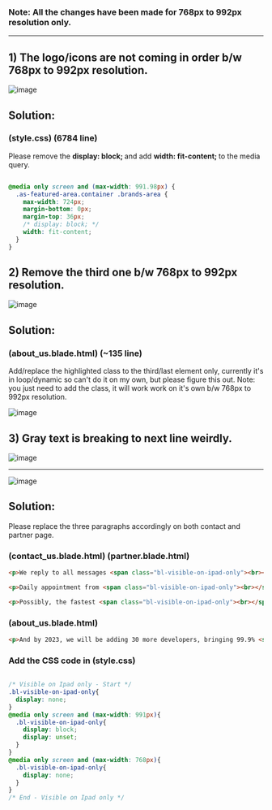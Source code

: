 ### Note: All the changes have been made for 768px to 992px resolution only.

<hr>

## 1) The logo/icons are not coming in order b/w 768px to 992px resolution.

![image](https://user-images.githubusercontent.com/64412852/182362281-b0ec0a1c-d10b-420c-8a7b-1bd1acf92308.png)

## Solution: 

### (style.css) (6784 line)

Please remove the <b> display: block; </b> and add <b> width: fit-content; </b> to the media query.

```css

@media only screen and (max-width: 991.98px) {
  .as-featured-area.container .brands-area {
    max-width: 724px;
    margin-bottom: 0px;
    margin-top: 36px;
    /* display: block; */
    width: fit-content;
  }
}

```

## 2) Remove the third one b/w 768px to 992px resolution.

![image](https://user-images.githubusercontent.com/64412852/182364505-207db9a9-7c42-47f7-a298-084657efdec3.png)

## Solution: 

### (about_us.blade.html) (~135 line)

Add/replace the highlighted class to the third/last element only, currently it's in loop/dynamic so can't do it on my own, but please figure this out.
Note: you just need to add the class, it will work work on it's own b/w 768px to 992px resolution.

![image](https://user-images.githubusercontent.com/64412852/182365417-d237d141-132d-421d-bd23-58d8a514c895.png)


## 3) Gray text is breaking to next line weirdly.

![image](https://user-images.githubusercontent.com/64412852/182370236-f6f1e682-2581-4be8-a3a4-e9c109afa16a.png)

<hr>

![image](https://user-images.githubusercontent.com/64412852/182395735-f8109d8b-b3ec-4e55-b4dc-1ed4d9770030.png)


## Solution: 

Please replace the three paragraphs accordingly on both contact and partner page.

### (contact_us.blade.html) (partner.blade.html)

```html
<p>We reply to all messages <span class="bl-visible-on-ipad-only"><br></span> within 12 hours.</p>
```

```html
<p>Daily appointment from <span class="bl-visible-on-ipad-only"><br></span> 11am to 7pm.</p>
```

```html
<p>Possibly, the fastest <span class="bl-visible-on-ipad-only"><br></span> way to reach us.</p>
```

### (about_us.blade.html)

```html
<p>And by 2023, we will be adding 30 more developers, bringing 99.9% <span class="bl-visible-on-ipad-only"><br></span> of available launches to our portal.</p>
```

### Add the CSS code in (style.css) 

```css

/* Visible on Ipad only - Start */
.bl-visible-on-ipad-only{
  display: none;
}
@media only screen and (max-width: 991px){
  .bl-visible-on-ipad-only{
    display: block;
    display: unset;
  }
}
@media only screen and (max-width: 768px){
  .bl-visible-on-ipad-only{
    display: none;
  }
}
/* End - Visible on Ipad only */

```



